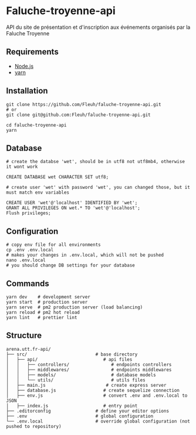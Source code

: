 # Faluche-troyenne-api

API du site de présentation et d'inscription aux événements organisés par la Faluche Troyenne

## Requirements

* [Node.js](https://nodejs.org/)
* [yarn](https://yarnpkg.com/)

## Installation

```
git clone https://github.com/Fleuh/faluche-troyenne-api.git
# or
git clone git@github.com:Fleuh/faluche-troyenne-api.git

cd faluche-troyenne-api
yarn
```

## Database

```
# create the databse 'wet', should be in utf8 not utf8mb4, otherwise it wont work

CREATE DATABASE wet CHARACTER SET utf8;

# create user 'wet' with password 'wet', you can changed those, but it must match env variables

CREATE USER 'wet'@'localhost' IDENTIFIED BY 'wet';
GRANT ALL PRIVILEGES ON wet.* TO 'wet'@'localhost';
Flush privileges;
```

## Configuration

```
# copy env file for all environments
cp .env .env.local
# makes your changes in .env.local, which will not be pushed
nano .env.local
# you should change DB settings for your database
```


## Commands

```
yarn dev    # development server
yarn start  # production server
yarn serve  # pm2 production server (load balancing)
yarn reload # pm2 hot reload
yarn lint   # prettier lint
```

## Structure

```
arena.utt.fr-api/
├── src/                          # base directory
│   ├── api/                         # api files
│   │   ├── controllers/                # endpoints controllers
│   │   ├── middlewares/                # endpoints middlewares
│   │   ├── models/                     # database models
│   │   └── utils/                      # utils files
│   ├── main.js                       # create express server
│   ├── database.js                  # create sequelize connection
│   ├── env.js                       # convert .env and .env.local to JSON
│   ├── index.js                     # entry point
├── .editorconfig                 # define your editor options
├── .env                          # global configuration
└── .env.local                    # override global configuration (not pushed to repository)
```
